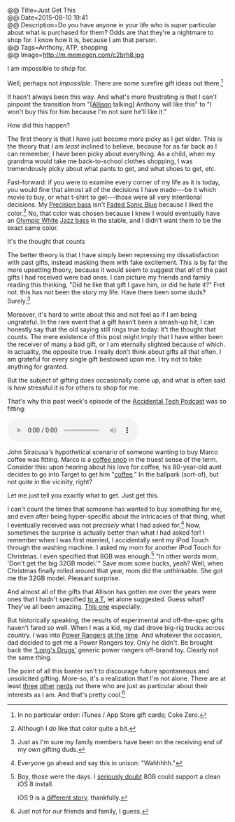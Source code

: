 @@ Title=Just Get This  
@@ Date=2015-08-10 19:41  
@@ Description=Do you have anyone in your life who is *super* particular about what is purchased for them? Odds are that they're a nightmare to shop for. I know how it is, because I am that person.  
@@ Tags=Anthony, ATP, shopping  
@@ Image=http://m.memegen.com/c2brh8.jpg  

I am impossible to shop for.

Well, perhaps not *impossible*. There are some surefire gift ideas out there.[^gi]

It hasn't always been this way. And what's more frustrating is that I can't pinpoint the transition from "[[Allison][twitter] talking] Anthony will like this" to "I won't buy this for him because I'm not sure he'll like it."

How did this happen?

The first theory is that I have just become more picky as I get older. This is the theory that I am *least* inclined to believe, because for as far back as I can remember, I have been picky about everything. As a child, when my grandma would take me back-to-school clothes shopping, I was tremendously picky about what pants to get, and what shoes to get, etc. 

Fast-forward: if you were to examine every corner of my life as it is today, you would fine that almost all of the decisions I have made---be it which movie to buy, or what t-shirt to get---those were all very intentional decisions. My [Precision bass][wikipedia] isn't [Faded Sonic Blue][fender] because I liked the color.[^al] No, that color was chosen because I knew I would eventually have an [Olympic White][fender 2] [Jazz bass][wikipedia 2] in the stable, and I didn't want them to be the exact same color.

<div class="takehomeRight">

It's the thought that counts

</div>

The better theory is that I have simply been repressing my dissatisfaction with past gifts, instead masking them with fake excitement. This is by far the more upsetting theory, because it would seem to suggest that *all* of the past gifts I had received were bad ones. I can picture my friends and family reading this thinking, "Did he like that gift I gave him, or did he hate it?" Fret not: this has not been the story my life. Have there been some duds? Surely.[^su] 

Moreover, it's hard to write about this and not feel as if I am being ungrateful. In the rare event that a gift hasn't been a smash-up hit, I can honestly say that the old saying still rings true today: it't the thought that counts. The mere existence of this post might imply that I have either been the receiver of many a bad gift, or I am eternally slighted because of which. In actuality, the opposite true. I really don't think about gifts all that often. I am grateful for every single gift bestowed upon me. I try not to take anything for granted.

But the subject of gifting does occasionally come up, and what is often said is how stressful it is for others to shop for me. 

That's why this past week's episode of the [Accidental Tech Podcast][atp] was so fitting:

<audio controls>
		<source src="http://traffic.libsyn.com/atpfm/atp129.mp3#t=1125" type="audio/mpeg"/>
	</audio>
	
John Siracusa's hypothetical scenario of someone wanting to buy Marco coffee was fitting. Marco is a [coffee snob][duckduckgo] in the truest sense of the term. Consider this: upon hearing about his love for coffee, his 80-year-old aunt decides to go into Target to get him "[coffee][target]." In the ballpark (sort-of), but not *quite* in the vicinity, right?

<div class="takehomeLeft"><p>Let me just tell you exactly what to get. Just get this.</p></div>

I can't count the times that someone has wanted to buy something for me, and even after being hyper-specific about the intricacies of that thing, what I eventually received was not *precisely* what I had asked for.[^wahh] Now, sometimes the surprise is actually better than what I had asked for! I remember when I was first married, I accidentally sent my iPod Touch through the washing machine. I asked my mom for another iPod Touch for Christmas. I even specified that 8GB was enough.[^th] "In other words mom, 'Don't get the big 32GB model.'" Save mom some bucks, yeah? Well, when Christmas finally rolled around that year, mom did the unthinkable. She got me the 32GB model. Pleasant surprise. 

And almost all of the gifts that Allison has gotten me over the years were ones that I hadn't specified [to a T][urbandictionary], let alone suggested. Guess what? They've all been amazing. [This one][hellolumio] especially.

But historically speaking, the results of experimental and off-the-spec gifts haven't fared so well. When I was a kid, my dad drove big-rig trucks across country. I was into [Power Rangers][wikipedia 3] [at the time][theoveranalyzed]. And whatever the occasion, dad decided to get me a Power Rangers toy. Only he didn't. Be brought back the ['Long's Drugs'][cvs] generic power rangers off-brand toy. Clearly not the same thing.

The point of all this banter isn't to discourage future spontaneous and unsolicited gifting. More-so, it's a realization that I'm not alone. There are at least [three][marco] [other][caseyliss] [nerds][hypercritical] out there who are just as particular about their interests as I am. And that's pretty cool.[^ju]

[^gi]: In no particular order: iTunes / App Store gift cards; Coke Zero.
[^al]: Although I *do* like that color quite a bit.
[^su]: Just as I'm sure my family members have been on the receiving end of my *own* gifting duds.
[^wahh]: Everyone go ahead and say this in unison: "Wahhhhh."
[^th]: Boy, those were the days. I [seriously doubt][bgr] 8GB could support a clean iOS 8 install. 

	iOS 9 is a [different story][bgr 2], thankfully.
[^ju]: Just not for our friends and family, I guess.

[atp]: http://atp.fm/episodes/129
[bgr]: http://www.bgr.in/news/ios-8-requires-over-5gb-of-free-space-to-install-heres-what-iphone-5c-8gb-users-should-do/
[bgr 2]: http://bgr.com/2015/06/24/16gb-iphone-6s-ios-9-storage-fixes/
[caseyliss]: http://caseyliss.com
[cvs]: http://www.cvs.com/content/longs
[duckduckgo]: https://duckduckgo.com/?q=site%3Amarco.org+coffee
[fender]: http://www.fender.com/basses/precision-bass/american-vintage-63-precision-bass/0191010872.html#start=1
[fender 2]: http://www.fender.com/basses/jazz-bass/american-vintage-64-jazz-bass/0191020800.html#start=1
[hellolumio]: http://www.hellolumio.com/
[hypercritical]: http://hypercritical.co
[marco]: http://marco.org
[target]: http://www.target.com/p/starbucks-house-blend-coffee-k-cup-16-ct/-/A-14013860
[theoveranalyzed]: /2015/2/26/heres-what-youd-get-if-michael-bay-made-a-gritty-power-rangers-movie
[twitter]: http://twitter.com/venusuautumn
[urbandictionary]: http://www.urbandictionary.com/define.php?term=to+a+T&defid=2892905
[wikipedia]: https://en.wikipedia.org/wiki/Fender_Precision_Bass
[wikipedia 2]: https://en.wikipedia.org/wiki/Fender_Jazz_Bass
[wikipedia 3]: https://en.wikipedia.org/wiki/Power_Rangers